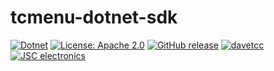 # tcmenu-dotnet-sdk
[![Dotnet](https://github.com/davetcc/tcmenu-dotnet-sdk/actions/workflows/dotnet.yml/badge.svg)](https://github.com/davetcc/tcmenu-dotnet-sdk/actions/workflows/dotnet.yml)
[![License: Apache 2.0](https://img.shields.io/badge/license-Apache--2.0-green.svg)](https://github.com/davetcc/tcmenu-dotnet-sdk/blob/master/LICENSE)
[![GitHub release](https://img.shields.io/github/release/davetcc/tcmenu-dotnet-sdk.svg?maxAge=3600)](https://github.com/davetcc/tcmenu-dotnet-sdk/releases)
[![davetcc](https://img.shields.io/badge/davetcc-dev-blue.svg)](https://github.com/davetcc)
[![JSC electronics](https://img.shields.io/badge/JSC-electronics-green.svg)](https://github.com/jsc-electronics)